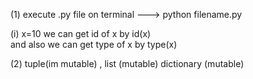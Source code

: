 (1) execute .py file on terminal --->  python filename.py


 (i) x=10   we can get id of x by 
    id(x)  
            and also we can get type of x by
    type(x)

(2) tuple(im mutable) , list (mutable)   dictionary (mutable)
